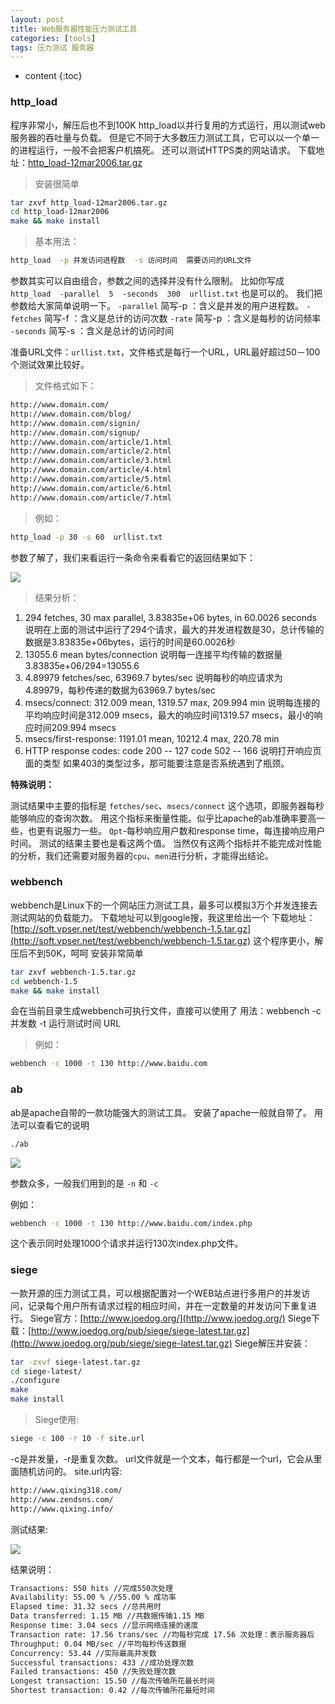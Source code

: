 ```yaml
---
layout: post
title: Web服务器性能压力测试工具
categories: [tools]
tags: 压力测试 服务器
---
```


* content
{:toc}

### http_load

程序非常小，解压后也不到100K
http_load以并行复用的方式运行，用以测试web服务器的吞吐量与负载。
但是它不同于大多数压力测试工具，它可以以一个单一的进程运行，一般不会把客户机搞死。
还可以测试HTTPS类的网站请求。
下载地址：[http_load-12mar2006.tar.gz](http://acme.com/software/http_load/http_load-12mar2006.tar.gz)

> 安装很简单

```sh
tar zxvf http_load-12mar2006.tar.gz
cd http_load-12mar2006
make && make install
```

> 基本用法：

```sh
http_load  -p 并发访问进程数  -s 访问时间  需要访问的URL文件
```



参数其实可以自由组合，参数之间的选择并没有什么限制。
比如你写成 `http_load  -parallel  5  -seconds  300  urllist.txt` 也是可以的。
我们把参数给大家简单说明一下。
`-parallel`   简写-p ：含义是并发的用户进程数。
`-fetches`   简写-f ：含义是总计的访问次数
`-rate`    简写-p ：含义是每秒的访问频率
`-seconds` 简写-s ：含义是总计的访问时间

准备URL文件：`urllist.txt`，文件格式是每行一个URL，URL最好超过50－100个测试效果比较好。

> 文件格式如下：

```sh
http://www.domain.com/
http://www.domain.com/blog/
http://www.domain.com/signin/
http://www.domain.com/signup/
http://www.domain.com/article/1.html
http://www.domain.com/article/2.html
http://www.domain.com/article/3.html
http://www.domain.com/article/4.html
http://www.domain.com/article/5.html
http://www.domain.com/article/6.html
http://www.domain.com/article/7.html
```

> 例如：

```sh
http_load -p 30 -s 60  urllist.txt
```

参数了解了，我们来看运行一条命令来看看它的返回结果如下：

![](http://i.imgur.com/ZT37WJg.png)

> 结果分析：

1. 294 fetches, 30 max parallel, 3.83835e+06 bytes, in 60.0026 seconds
说明在上面的测试中运行了294个请求，最大的并发进程数是30，总计传输的数据是3.83835e+06bytes，运行的时间是60.0026秒
2. 13055.6 mean bytes/connection
说明每一连接平均传输的数据量3.83835e+06/294=13055.6
3. 4.89979 fetches/sec, 63969.7 bytes/sec
说明每秒的响应请求为4.89979，每秒传递的数据为63969.7 bytes/sec
4. msecs/connect: 312.009 mean, 1319.57 max, 209.994 min
说明每连接的平均响应时间是312.009 msecs，最大的响应时间1319.57 msecs，最小的响应时间209.994 msecs
5. msecs/first-response: 1191.01 mean, 10212.4 max, 220.78 min
6. HTTP response codes: 
    code 200  --  127 
    code 502  --  166
说明打开响应页面的类型
如果403的类型过多，那可能要注意是否系统遇到了瓶颈。

**特殊说明：**

测试结果中主要的指标是 `fetches/sec`、`msecs/connect` 这个选项，即服务器每秒能够响应的查询次数。
用这个指标来衡量性能。似乎比apache的ab准确率要高一些，也更有说服力一些。
`Qpt`-每秒响应用户数和response time，每连接响应用户时间。
测试的结果主要也是看这两个值。
当然仅有这两个指标并不能完成对性能的分析，我们还需要对服务器的`cpu`、`men`进行分析，才能得出结论。

### webbench

webbench是Linux下的一个网站压力测试工具，最多可以模拟3万个并发连接去测试网站的负载能力。
下载地址可以到google搜，我这里给出一个
下载地址：[http://soft.vpser.net/test/webbench/webbench-1.5.tar.gz](http://soft.vpser.net/test/webbench/webbench-1.5.tar.gz)
这个程序更小，解压后不到50K，呵呵
安装非常简单

```sh
tar zxvf webbench-1.5.tar.gz
cd webbench-1.5
make && make install
```

会在当前目录生成webbench可执行文件，直接可以使用了
用法：webbench -c 并发数 -t 运行测试时间 URL

> 例如：

```sh
webbench -c 1000 -t 130 http://www.baidu.com
```

### ab

ab是apache自带的一款功能强大的测试工具。
安装了apache一般就自带了。
用法可以查看它的说明

```sh
./ab
```

![](http://i.imgur.com/Zgtcmug.png)

参数众多，一般我们用到的是 `-n` 和 `-c`

例如：

```sh
webbench -c 1000 -t 130 http://www.baidu.com/index.php
```

这个表示同时处理1000个请求并运行130次index.php文件。

### siege

一款开源的压力测试工具，可以根据配置对一个WEB站点进行多用户的并发访问，记录每个用户所有请求过程的相应时间，并在一定数量的并发访问下重复进行。
Siege官方：[http://www.joedog.org/](http://www.joedog.org/)
Siege下载：[http://www.joedog.org/pub/siege/siege-latest.tar.gz](http://www.joedog.org/pub/siege/siege-latest.tar.gz)
Siege解压并安装：

```sh
tar -zxvf siege-latest.tar.gz
cd siege-latest/
./configure
make
make install
```

> Siege使用:

```sh
siege -c 100 -r 10 -f site.url
```

-c是并发量，-r是重复次数。 
url文件就是一个文本，每行都是一个url，它会从里面随机访问的。
site.url内容:

```sh
http://www.qixing318.com/
http://www.zendsns.com/
http://www.qixing.info/
```

测试结果:

![](http://i.imgur.com/eVMBVRe.png)

结果说明：

```sh
Transactions: 550 hits //完成550次处理
Availability: 55.00 % //55.00 % 成功率
Elapsed time: 31.32 secs //总共用时
Data transferred: 1.15 MB //共数据传输1.15 MB
Response time: 3.04 secs //显示网络连接的速度
Transaction rate: 17.56 trans/sec //均每秒完成 17.56 次处理：表示服务器后
Throughput: 0.04 MB/sec //平均每秒传送数据
Concurrency: 53.44 //实际最高并发数
Successful transactions: 433 //成功处理次数
Failed transactions: 450 //失败处理次数
Longest transaction: 15.50 //每次传输所花最长时间
Shortest transaction: 0.42 //每次传输所花最短时间
```
